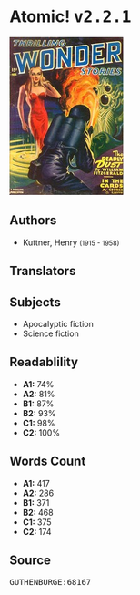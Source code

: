 # Atomic! <kbd>v2.2.1</kbd>

![](./cover.medium.jpg "")

## Authors


 - Kuttner, Henry <small>(1915 - 1958)</small>

## Translators



## Subjects


 - Apocalyptic fiction
 - Science fiction

## Readablility


 - **A1:** 74%
 - **A2:** 81%
 - **B1:** 87%
 - **B2:** 93%
 - **C1:** 98%
 - **C2:** 100%

## Words Count


 - **A1:** 417
 - **A2:** 286
 - **B1:** 371
 - **B2:** 468
 - **C1:** 375
 - **C2:** 174

## Source


<kbd>GUTHENBURGE:68167</kbd>
